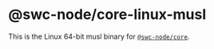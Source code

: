 # @swc-node/core-linux-musl

This is the Linux 64-bit musl binary for [`@swc-node/core`](https://github.com/Brooooooklyn/swc-node/tree/master/packages/core).
